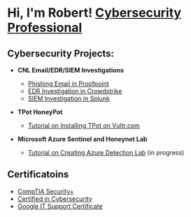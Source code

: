 <h1>Hi, I'm Robert! <a href="https://www.linkedin.com/in/robertdruss/">Cybersecurity Professional</a>

<h2> Cybersecurity Projects:</h2>

- <b>CNL Email/EDR/SIEM Investigations</b>
  - [Phishing Email in Proofpoint](https://github.com/math2cyber/Proofpoint_Investigation_PJ)
  - [EDR Investigation in Crowdstrike](https://github.com/math2cyber/Crowdstrike_Falcon_Investigation_PJ)
  - [SIEM Investigation in Splunk](https://github.com/math2cyber/Splunk_ES_Investigation_PJ)

- <b>TPot HoneyPot</b>
  - [Tutorial on Installing TPot on Vultr.com](https://github.com/joshmadakor1/HomeLab)

- <b>Microsoft Azure Sentinel and Honeynet Lab</b>
  - [Tutorial on Creating Azure Detection Lab](https://github.com/joshmadakor1/AzureLab) (in progress)


<h2> Certificatoins</h2>

- [CompTIA Security+](https://www.credly.com/badges/0971502a-b3a1-4eda-8bfc-71f81dbb7062/public_url)
- [Certified in Cybersecurity](https://www.credly.com/badges/14989616-85eb-409c-9740-a6cd0842bfac/public_url)
- [Google IT Support Certificate](https://www.credly.com/badges/e0291514-9efd-4d97-bd6b-c507a351ea57/public_url)

